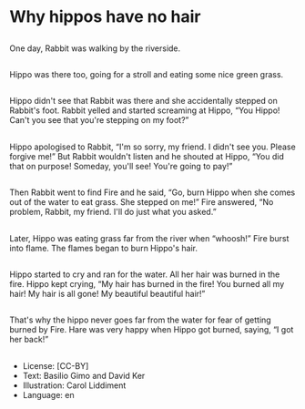 # Why hippos have no hair

##
One day, Rabbit was walking by
the riverside.

##
Hippo was there too, going for a
stroll and eating some nice
green grass.

##
Hippo didn't see that Rabbit
was there and she accidentally
stepped on Rabbit's foot.
Rabbit yelled and started
screaming at Hippo, “You
Hippo! Can't you see that
you're stepping on my foot?”

##
Hippo apologised to Rabbit,
“I'm so sorry, my friend. I didn't
see you. Please forgive me!”
But Rabbit wouldn't listen and
he shouted at Hippo, “You did
that on purpose! Someday,
you'll see! You're going to pay!”

##
Then Rabbit went to find Fire and he said, “Go, burn Hippo when she comes out
of the water to eat grass. She stepped on me!”
Fire answered, “No problem, Rabbit, my friend. I'll do just what you asked.”

##
Later, Hippo was eating grass
far from the river when
“whoosh!” Fire burst into flame.
The flames began to burn
Hippo's hair.

##
Hippo started to cry and ran for
the water. All her hair was
burned in the fire.
Hippo kept crying, “My hair has
burned in the fire! You burned
all my hair! My hair is all gone!
My beautiful beautiful hair!”

##
That's why the hippo never goes far from the water for fear of getting burned by
Fire.
Hare was very happy when Hippo got burned, saying, “I got her back!”

##
* License: [CC-BY]
* Text: Basilio Gimo and David Ker
* Illustration: Carol Liddiment
* Language: en
